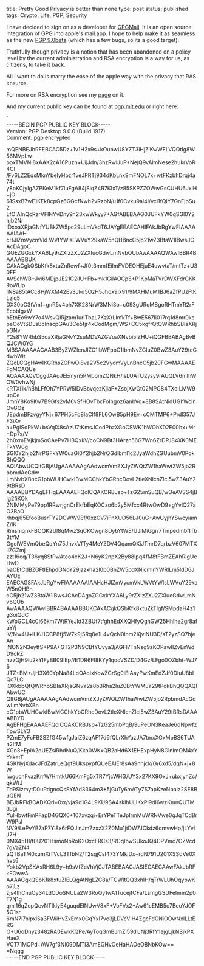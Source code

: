 title: Pretty Good Privacy is better than none
type: post
status: published
tags: Crypto, Life, PGP, Security


I have decided to sign on as a developer for [GPGMail](http://www.sente.ch/software/GPGMail/English.lproj/GPGMail.html). It is an open source integration of GPG into apple's mail.app. I hope to help make it as seamless as the new [PGP 9.0beta](http://www.pgp.com) (which has a few bugs, so its a good target).

Truthfully though privacy is a notion that has been abandoned on a policy level by the current administration and RSA encryption is a way for us, as citizens, to take it back.

All I want to do is marry the ease of the apple way with the privacy that RAS ensures.

For more on RSA encryption see my [page](http://infimp.net/content.php?content.3) on it.

And my current public key can be found at [pgp.mit.edu](http://pgp.mit.edu) or right here:

`  
-----BEGIN PGP PUBLIC KEY BLOCK-----  
Version: PGP Desktop 9.0.0 (Build 1917)  
Comment: pgp encrypted 

mQENBEJbRFEBCAC5Dz+1v1H2x9s+kOubwU8YZT3iHjZlKwWFLVQOtIg8W56MVpLw  
poxTMVNI8xAAK2cA16Puzh+UijJdn/3hzRwlJuP+NejQ9vAlmNese2hukrVoR4CI  
/Fv6LZ2EqsMknYbeIyHbzr1veJPRTj934dKbLnx9mFNOL7x+wtFKzbhDrqj4a74t  
y8oKCjyIgAZPKeM1kf7IuFgA84jSiqZ4R7KIxT/z85SKPZZOWwGsCUHU6JxlH+jO  
61SsxB7wE1KEk8cpGz6GGcfNwh2vRzbN/u1f0Cvku9al4I/vci1fQlY7GnFjpSu2  
LfOIAInQcRzrVFINYvDny9h23xwWkyy7+AGfABEBAAG0JUFkYW0gSGl0Y2hjb2Nr  
IDxoaXRjaGNfYUBkZW5pc29uLmVkdT6JAYgEEAECAHIFAkJbRgYwFIAAAAAAIAAH  
cHJlZmVycmVkLWVtYWlsLWVuY29kaW5nQHBncC5jb21wZ3BtaW1lBwsJCAcDAgoC  
GQEZGGxkYXA6Ly9rZXlzZXJ2ZXIucGdwLmNvbQUbAwAAAAQWAwIBBR4BAAAABBUK  
CAkACgkQSbKfk8xtuZnRewf+Jf0t3mmfEiImFVDEOHEjuE4uwvtaT/mtTz+U30FF  
AVSehWB+Jvi6MDjpJE21C2iIU+Fb+mk1GilAOCp8+P1KpMaTVrDWXFdrCKK9oWUp  
rN8a85tACc8HjWXM42Ev3Jkd5OzH5Jhqx9ix91/9MAHMuM1BJ6aZfPUzFtKLzjq5  
DX30oC3tVmf+gnR5v4oh7XK28NrW3MNi3o+c093gURqMBgoRHTmYR2rFEcobIgzW  
bEtnEo9wY7o4WsvQIRjzam1uriTbaL7KzXrLlnfkTf+BwE567Ii017rq1d8mr0kc  
peOoVtSDLsBcInacpGAu3Ce5fjr4xCodMgm/WS+CC5kgfrQtQWRhbSBIaXRjaGNv  
Y2s8YWRhbS5oaXRjaGNvY2suMDVAZGVuaXNvbi5lZHU+iQGFBBABAgBvBQJCW0YG  
MBSAAAAAACAAB3ByZWZlcnJlZC1lbWFpbC1lbmNvZGluZ0BwZ3AuY29tcGdwbWlt  
ZQcLCQgHAwIKGRhsZGFwOi8va2V5c2VydmVyLnBncC5jb20FGwMAAAAEFgMCAQUe  
AQAAAAQVCggJAAoJEEmyn5PMbbmZQNkH/isLUATU2ysy9rAUQLV6mIhWOW0vhwNj  
kRTXi1k/hBhLFfOh7YPRW5IDvBbvqezKjlaF+ZsojXwGt02MPG84TXoILMW9upCe  
JmnY8Ko9Kw7B9Gfs2vM6vSfHOvTbcFoIhgoz6anbVq+8B8SAtNidUGhWclnOvGOz  
JEpdmBFzvgyYNj+67PH5cFo8IaClf8FL6OwB5pH9Ev+cCMTMP6+Prdl357JF3iXv  
a+PgISoPkW+bsVqlX8sAzU7tKmsJCodPbzXGoCSWK1bWObX02E00bx+Mr+Dp7s/V  
2h0xmEVjkjmSoCAePv7HBQxkV/coCN9Bt3HArzn56G7Wn6ZrDPJ84XK0MEFkYW0g  
SGl0Y2hjb2NrPGFkYW0uaGl0Y2hjb2NrQGdlbml1c2JyaWdhZGUubmV0PokBhQQQ  
AQIAbwUCQltGBjAUgAAAAAAgAAdwcmVmZXJyZWQtZW1haWwtZW5jb2RpbmdAcGdw  
LmNvbXBncG1pbWUHCwkIBwMCChkYbGRhcDovL2tleXNlcnZlci5wZ3AuY29tBRsD  
AAAABBYDAgEFHgEAAAAEFQoICQAKCRBJsp+TzG25mSuQB/wOeAVSS4jBlg2fiKOk  
2NIMMyPe79pp1RRwrjgnCrEkfbEqKOCzo6b2y5Mfcc4RtwOwD9+gYvlQ27aO3BaO  
rhbqj65EfooBusrTY2DCWW9Ef/0xzOV7iFnXUO56LJ0uG+AwUyjhYSwcyiamZ/lK  
RmshiqnkFBOQK2Ul8qMwzSqCKCwgn8DybYtWE/UJlMiGgr/7TinpedmbfITb3tYM  
GgolWEVmQbeQqYn75JhvxVfTy4MeYZDV4QqamQXiJTmrD7qrbzV607MTXilZGZmj  
zzt16eq/T36yq8StPwAtco4cK2J+N6yK2npX2By88Ipq4fM8tFBmZEAhRlgUeHwO  
baCEtCdBZGFtIEhpdGNoY29jazxha2l0b0BnZW5pdXNicmlnYWRlLm5ldD6JAYUE  
EAECAG8FAkJbRgYwFIAAAAAAIAAHcHJlZmVycmVkLWVtYWlsLWVuY29kaW5nQHBn  
cC5jb21wZ3BtaW1lBwsJCAcDAgoZGGxkYXA6Ly9rZXlzZXJ2ZXIucGdwLmNvbQUb  
AwAAAAQWAwIBBR4BAAAABBUKCAkACgkQSbKfk8xtuZkTlgf/SMpdaH4z1g3oiQdC  
kWpGCL4cCi66km7WtRYeJkt3ZBUf7tfghhEdXXQHfyQghGW25Hhlhe2gr8afuY/j  
iV/Nw4U+iLKJ1CCP8fj5W7k9jSRq8e1L4vQcN0lnm2KjvlNU3D/sT2yzSO7hjeAn  
jNON2N3eytfS+P9A+GT2P3N9CBfYUvya3jAGFl7TnNsg9zKOPawIIZvEnWdD9cRZ  
nzzQjH9lu2kYIFyBB09IEp//E1DR6Fl8KYy1qooVSZD/D4Gz/LFgo0OZbhi+WJ76  
JTZ+BM+JjH3X60YpNa84LoOAoIxKowZCrSg0IEIAayPwKmEdZJf0DIuU8bIQd7LC  
lOXkbbQfQWRhbSBIaXRjaGNvY2s8b3Rha2luZ0BtYWMuY29tPokBhQQQAQIAbwUC  
QltGBjAUgAAAAAAgAAdwcmVmZXJyZWQtZW1haWwtZW5jb2RpbmdAcGdwLmNvbXBn  
cG1pbWUHCwkIBwMCChkYbGRhcDovL2tleXNlcnZlci5wZ3AuY29tBRsDAAAABBYD  
AgEFHgEAAAAEFQoICQAKCRBJsp+TzG25mbPqB/9uPeON3KeaJe6dNpwfzTpwSLY3  
PZmE7yFcFB2SZfG45wfgJalZ6zqAF17d6fQLrXhYazJA7tmxXGxMpBS6TUAh2lfM  
XGn3+EpiA2oUEZsiRhdNuQ/Kko0WKxQB2aHd6X1EHExpHyN8GinImOM4xYYeketT  
4SKNyjXdacJFdZatrLeQgf9UkspypfQUeEAlEr8sAa9nhjck/G/6xd5/dqN+j+8W  
IwgucnFvazKmW/HmtkU66KmFg5xTR7YjcWHG/UY3x27KX9OxJ+ubxjyhZc/qkWtJ  
Td9SizmytD0uRdgncQsSYfAd3364m3+5jGuTy6mATy7S7apKzeNpalz2SE8BuQEN  
BEJbRFkBCADKQrl+0xr/vja9d1G4L9KU9SA4sklhULIKxPi9dI6wzKmnQUTMdJgi  
YulHbwtFmPFapD4GQX0+107xvzqi+ErYPeTTeJpIrmMuWRNVwe0gJqTCdBrW9Psl  
NV9/LePvYB7aP7Yi8x6rFQJinJm7zxzX2Z0Mu1jtDW7JCkdz6qmvwHp/jLYvlJ7H  
0MX45UI/t0U201HsmoNpRoK2OxcERCs3/ROqIbwSUkoJQ4CPVmc7OZVcd7gVaZN4  
uQTBaTM0xumXiTVcL3TfbN2/T2sgjCsI473YMkjDx+rdN791U201XSSdVe0Xhvs6  
Yokb2VpSKAsRH6L9y+h9sVfZcVhVjCJTABEBAAGJASIEGAECAAwFAkJbRFkFGwwA  
AAAACgkQSbKfk8xtuZlELQgAtNgLZC8a/TCWltQQ3xhIH/qTrWLUhOqypwKo7jLz  
zjs4IhCnuOy34LdCDoSNULa2W3RoQy1wA1TucejfCFa/LsmgGSUFeImm2p0T7N1g  
qml16qZopQcvNTIklyE4guqdElNUwV8xF+VoFVx2+Aw61cEMB5c7BcoYJOF5O1sr  
6mN7l7nlpxiSa3FWiiHvZxEmx0GqYxI7vc3jLDVcVIH4ZgcFdCNiOOwNxlLLtERG  
O+U6oDnyz348zRA0EwkKQPe/AyToqGmBJmZi59dlJNj3RfY1ejgLjkNSjkPXHaeX  
VCT71MOPd+AW7gf3Nl09DMTl3AmEGHvOeHaHAOeOBNbKOw==  
=Nqgg  
-----END PGP PUBLIC KEY BLOCK----- 
